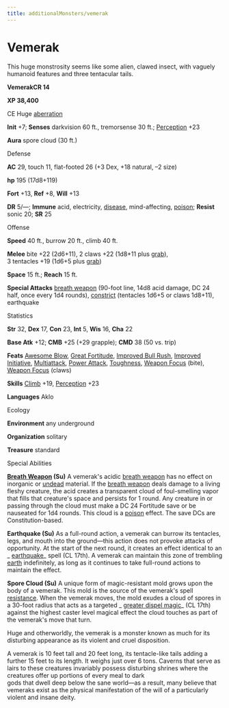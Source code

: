 ```yaml
---
title: additionalMonsters/vemerak
---
```

# Vemerak

This huge monstrosity seems like some alien, clawed insect, with vaguely humanoid features and three tentacular tails.

**VemerakCR 14**

**XP 38,400**

CE Huge [aberration](monsters/creatureTypes.md#_aberration)

**Init** +7; **Senses** darkvision 60 ft., tremorsense 30 ft.; [Perception](additionalMonsters/../skills/perception.md#_perception) +23

**Aura** spore cloud (30 ft.)

Defense

**AC** 29, touch 11, flat-footed 26 (+3 Dex, +18 natural, –2 size)

**hp** 195 (17d8+119)

**Fort** +13, **Ref** +8, **Will** +13

**DR** 5/—; **Immune** acid, electricity, [disease](monsters/universalMonsterRules.md#_disease-(ex-or-su)), mind-affecting, [poison](monsters/universalMonsterRules.md#_poison-(ex-or-su)); **Resist** sonic 20; **SR** 25

Offense

**Speed** 40 ft., burrow 20 ft., climb 40 ft.

**Melee** bite +22 (2d6+11), 2 claws +22 (1d8+11 plus [grab](monsters/universalMonsterRules.md#_grab)),   
3 tentacles +19 (1d6+5 plus [grab](monsters/universalMonsterRules.md#_grab))

**Space** 15 ft.; **Reach** 15 ft.

**Special Attacks** [breath weapon](monsters/universalMonsterRules.md#_breath-weapon) (90-foot line, 14d8 acid damage, DC 24 half, once every 1d4 rounds), [constrict](monsters/universalMonsterRules.md#_constrict) (tentacles 1d6+5 or claws 1d8+11), earthquake

Statistics

**Str** 32, **Dex** 17, **Con** 23, **Int** 5, **Wis** 16, **Cha** 22

**Base Atk** +12; **CMB** +25 (+29 grapple); **CMD** 38 (50 vs. trip)

**Feats** [Awesome Blow](additionalMonsters/../monsters/monsterFeats.md#_awesome-blow), [Great Fortitude](additionalMonsters/../feats.md#_great-fortitude), [Improved Bull Rush](additionalMonsters/../feats.md#_improved-bull-rush), [Improved Initiative](additionalMonsters/../feats.md#_improved-initiative), [Multiattack](additionalMonsters/../monsters/monsterFeats.md#_multiattack), [Power Attack](additionalMonsters/../feats.md#_power-attack), [Toughness](additionalMonsters/../feats.md#_toughness), [Weapon Focus](additionalMonsters/../feats.md#_weapon-focus) (bite), [Weapon Focus](additionalMonsters/../feats.md#_weapon-focus) (claws)

**Skills** [Climb](additionalMonsters/../skills/climb.md#_climb) +19, [Perception](additionalMonsters/../skills/perception.md#_perception) +23

**Languages** Aklo

Ecology

**Environment** any underground

**Organization** solitary

**Treasure** standard

Special Abilities

**[Breath Weapon](monsters/universalMonsterRules.md#_breath-weapon) (Su)** A vemerak's acidic [breath weapon](monsters/universalMonsterRules.md#_breath-weapon) has no effect on inorganic or [undead](monsters/creatureTypes.md#_undead) material. If the [breath weapon](monsters/universalMonsterRules.md#_breath-weapon) deals damage to a living fleshy creature, the acid creates a transparent cloud of foul-smelling vapor that fills that creature's space and persists for 1 round. Any creature in or passing through the cloud must make a DC 24 Fortitude save or be nauseated for 1d4 rounds. This cloud is a [poison](monsters/universalMonsterRules.md#_poison-(ex-or-su)) effect. The save DCs are Constitution-based.

**Earthquake (Su)** As a full-round action, a vemerak can burrow its tentacles, legs, and mouth into the ground—this action does not provoke attacks of opportunity. At the start of the next round, it creates an effect identical to an _ [earthquake](additionalMonsters/../spells/earthquake.md#_earthquake)_ spell (CL 17th). A vemerak can maintain this zone of trembling [earth](monsters/creatureTypes.md#_earth-subtype) indefinitely, as long as it continues to take full-round actions to maintain the effect.

**Spore Cloud (Su)** A unique form of magic-resistant mold grows upon the body of a vemerak. This mold is the source of the vemerak's spell [resistance](monsters/universalMonsterRules.md#_resistance). When the vemerak moves, the mold exudes a cloud of spores in a 30-foot radius that acts as a targeted _ [greater dispel magic](additionalMonsters/../spells/dispelMagic.md#_dispel-magic-greater)_ (CL 17th) against the highest caster level magical effect the cloud touches as part of the vemerak's move that turn.

Huge and otherworldly, the vemerak is a monster known as much for its disturbing appearance as its violent and cruel disposition.

A vemerak is 10 feet tall and 20 feet long, its tentacle-like tails adding a further 15 feet to its length. It weighs just over 6 tons. Caverns that serve as lairs to these creatures invariably possess disturbing shrines where the creatures offer up portions of every meal to dark   
gods that dwell deep below the sane world—as a result, many believe that vemeraks exist as the physical manifestation of the will of a particularly violent and insane deity.

